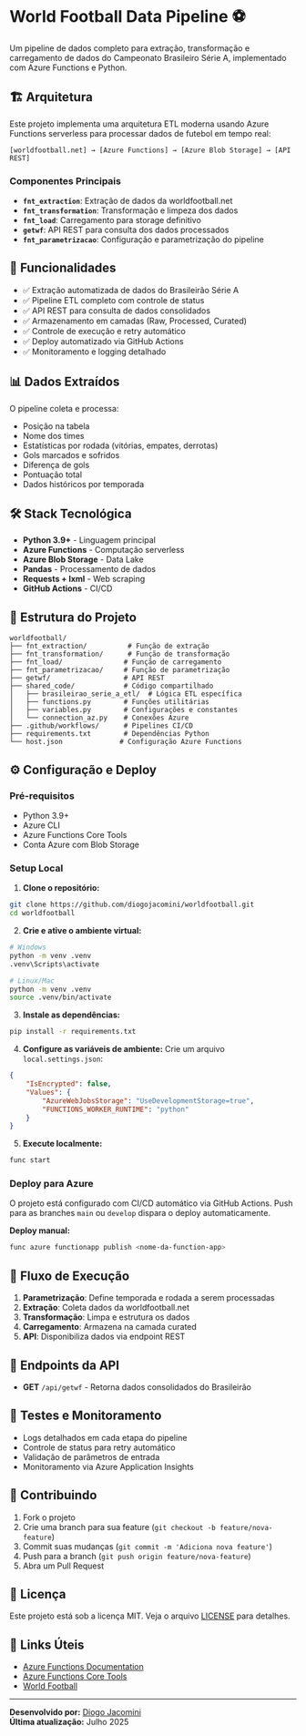 # World Football Data Pipeline ⚽

Um pipeline de dados completo para extração, transformação e carregamento de dados do Campeonato Brasileiro Série A, implementado com Azure Functions e Python.

## 🏗️ Arquitetura

Este projeto implementa uma arquitetura ETL moderna usando Azure Functions serverless para processar dados de futebol em tempo real:

```
[worldfootball.net] → [Azure Functions] → [Azure Blob Storage] → [API REST]
```

### Componentes Principais

- **`fnt_extraction`**: Extração de dados da worldfootball.net
- **`fnt_transformation`**: Transformação e limpeza dos dados
- **`fnt_load`**: Carregamento para storage definitivo
- **`getwf`**: API REST para consulta dos dados processados
- **`fnt_parametrizacao`**: Configuração e parametrização do pipeline

## 🚀 Funcionalidades

- ✅ Extração automatizada de dados do Brasileirão Série A
- ✅ Pipeline ETL completo com controle de status
- ✅ API REST para consulta de dados consolidados
- ✅ Armazenamento em camadas (Raw, Processed, Curated)
- ✅ Controle de execução e retry automático
- ✅ Deploy automatizado via GitHub Actions
- ✅ Monitoramento e logging detalhado

## 📊 Dados Extraídos

O pipeline coleta e processa:
- Posição na tabela
- Nome dos times
- Estatísticas por rodada (vitórias, empates, derrotas)
- Gols marcados e sofridos
- Diferença de gols
- Pontuação total
- Dados históricos por temporada

## 🛠️ Stack Tecnológica

- **Python 3.9+** - Linguagem principal
- **Azure Functions** - Computação serverless
- **Azure Blob Storage** - Data Lake
- **Pandas** - Processamento de dados
- **Requests + lxml** - Web scraping
- **GitHub Actions** - CI/CD

## 📁 Estrutura do Projeto

```
worldfootball/
├── fnt_extraction/          # Função de extração
├── fnt_transformation/      # Função de transformação  
├── fnt_load/               # Função de carregamento
├── fnt_parametrizacao/     # Função de parametrização
├── getwf/                  # API REST
├── shared_code/            # Código compartilhado
│   ├── brasileirao_serie_a_etl/  # Lógica ETL específica
│   ├── functions.py        # Funções utilitárias
│   ├── variables.py        # Configurações e constantes
│   └── connection_az.py    # Conexões Azure
├── .github/workflows/      # Pipelines CI/CD
├── requirements.txt        # Dependências Python
└── host.json              # Configuração Azure Functions
```

## ⚙️ Configuração e Deploy

### Pré-requisitos
- Python 3.9+
- Azure CLI
- Azure Functions Core Tools
- Conta Azure com Blob Storage

### Setup Local

1. **Clone o repositório:**
```bash
git clone https://github.com/diogojacomini/worldfootball.git
cd worldfootball
```

2. **Crie e ative o ambiente virtual:**
```bash
# Windows
python -m venv .venv
.venv\Scripts\activate

# Linux/Mac
python -m venv .venv
source .venv/bin/activate
```

3. **Instale as dependências:**
```bash
pip install -r requirements.txt
```

4. **Configure as variáveis de ambiente:**
Crie um arquivo `local.settings.json`:
```json
{
    "IsEncrypted": false,
    "Values": {
        "AzureWebJobsStorage": "UseDevelopmentStorage=true",
        "FUNCTIONS_WORKER_RUNTIME": "python"
    }
}
```

5. **Execute localmente:**
```bash
func start
```

### Deploy para Azure

O projeto está configurado com CI/CD automático via GitHub Actions. Push para as branches `main` ou `develop` dispara o deploy automaticamente.

**Deploy manual:**
```bash
func azure functionapp publish <nome-da-function-app>
```

## 🔄 Fluxo de Execução

1. **Parametrização**: Define temporada e rodada a serem processadas
2. **Extração**: Coleta dados da worldfootball.net
3. **Transformação**: Limpa e estrutura os dados
4. **Carregamento**: Armazena na camada curated
5. **API**: Disponibiliza dados via endpoint REST

## 📡 Endpoints da API

- **GET** `/api/getwf` - Retorna dados consolidados do Brasileirão

## 🧪 Testes e Monitoramento

- Logs detalhados em cada etapa do pipeline
- Controle de status para retry automático
- Validação de parâmetros de entrada
- Monitoramento via Azure Application Insights

## 🤝 Contribuindo

1. Fork o projeto
2. Crie uma branch para sua feature (`git checkout -b feature/nova-feature`)
3. Commit suas mudanças (`git commit -m 'Adiciona nova feature'`)
4. Push para a branch (`git push origin feature/nova-feature`)
5. Abra um Pull Request

## 📝 Licença

Este projeto está sob a licença MIT. Veja o arquivo [LICENSE](LICENSE) para detalhes.

## 🔗 Links Úteis

- [Azure Functions Documentation](https://learn.microsoft.com/pt-br/azure/azure-functions/)
- [Azure Functions Core Tools](https://learn.microsoft.com/pt-br/azure/azure-functions/functions-core-tools-reference)
- [World Football](https://www.worldfootball.net/)

---

**Desenvolvido por:** [Diogo Jacomini](https://github.com/diogojacomini)  
**Última atualização:** Julho 2025